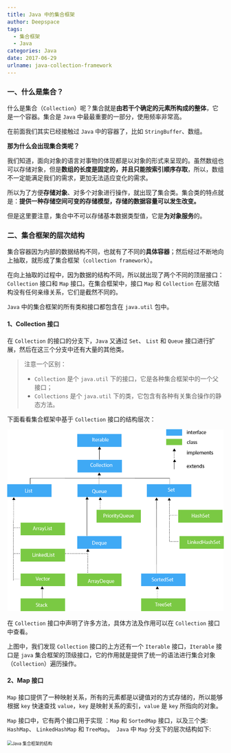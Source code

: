 ```yaml
---
title: Java 中的集合框架
author: Deepspace
tags:
  - 集合框架
  - Java
categories: Java
date: 2017-06-29
urlname: java-collection-framework
---
```


<!-- ## Java 中的集合框架 -->

### 一、什么是集合？

什么是集合（`Collection`）呢？集合就是**由若干个确定的元素所构成的整体**，它是一个容器。集合是 `Java` 中最最重要的一部分，使用频率非常高。

在前面我们其实已经接触过 `Java` 中的容器了，比如 `StringBuffer`、数组。

**那为什么会出现集合类呢？**

我们知道，面向对象的语言对事物的体现都是以对象的形式来呈现的。虽然数组也可以存储对象，但是**数组的长度是固定的，并且只能按索引顺序存取**，所以，数组不一定能满足我们的需求，更加无法适应变化的需求。

所以为了方便**存储对象**、对多个对象进行操作，就出现了集合类。集合类的特点就是：**提供一种存储空间可变的存储模型，存储的数据容量可以发生改变。**

但是这里要注意，集合中不可以存储基本数据类型值，它是**为对象服务**的。



### 二、集合框架的层次结构

集合容器因为内部的数据结构不同，也就有了不同的**具体容器**；然后经过不断地向上抽取，就形成了集合框架（`collection framework`）。

在向上抽取的过程中，因为数据的结构不同，所以就出现了两个不同的顶层接口：`Collection` 接口和 `Map` 接口。在集合框架中，接口 `Map` 和 `Collection` 在层次结构没有任何亲缘关系，它们是截然不同的。

`Java` 中的集合框架的所有类和接口都包含在 `java.util` 包中。

#### 1、Collection 接口

在 `Collection` 的接口的分支下，`Java` 又通过 `Set`、 `List` 和 `Queue` 接口进行扩展，然后在这三个分支中还有大量的其他类。

> 注意一个区别：
>
> - `Collection` 是个 `java.util` 下的接口，它是各种集合框架中的一个父接口；
> - `Collections` 是个 `java.util` 下的类，它包含有各种有关集合操作的静态方法。

下面看看集合框架中基于 `Collection` 接口的结构层次：

<img src="https://github.com/IDeepspace/ImageHosting/raw/master/Java/java-collection-hierarchy.png" alt="Java 集合框架的结构" style="zoom:80%;" />

在 `Collection` 接口中声明了许多方法，具体方法及作用可以在 `Collection` 接口中查看。

上图中，我们发现 `Collection` 接口的上方还有一个 `Iterable` 接口，`Iterable` 接口是 `java` 集合框架的顶级接口，它的作用就是提供了统一的语法进行集合对象（`Collection`）遍历操作。



#### 2、Map 接口

`Map` 接口提供了一种映射关系，所有的元素都是以键值对的方式存储的，所以能够根据 `key` 快速查找 `value`，`key` 是映射关系的索引，`value` 是 `key` 所指向的对象。

`Map` 接口中，它有两个接口用于实现 ：`Map` 和 `SortedMap` 接口，以及三个类: `HashMap`、 `LinkedHashMap` 和  `TreeMap`。` Java` 中 `Map` 分支下的层次结构如下:

<img src="https://github.com/IDeepspace/ImageHosting/raw/master/Java/java-map-hierarchy.png" alt="Java 集合框架的结构" style="zoom:70%;" />

